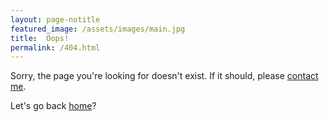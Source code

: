 ```yaml
---
layout: page-notitle
featured_image: /assets/images/main.jpg
title:  Oops!
permalink: /404.html
---
```

Sorry, the page you're looking for doesn't exist. If it should, please [contact me](https://lawrenceypil.com/contact/).

Let's go back [home](https://lawrenceypil.com/)?